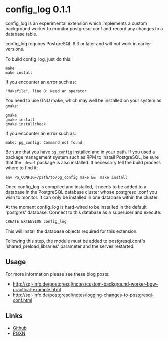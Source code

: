 config_log 0.1.1
================

config_log is an experimental extension which implements a custom
background worker to monitor postgresql.conf and record any changes to
a database table.

config_log requires PostgreSQL 9.3 or later and will not work
in earlier versions.

To build config_log, just do this:

    make
    make install

If you encounter an error such as:

    "Makefile", line 8: Need an operator

You need to use GNU make, which may well be installed on your system as
`gmake`:

    gmake
    gmake install
    gmake installcheck

If you encounter an error such as:

    make: pg_config: Command not found

Be sure that you have `pg_config` installed and in your path. If you used a
package management system such as RPM to install PostgreSQL, be sure that the
`-devel` package is also installed. If necessary tell the build process where
to find it:

    env PG_CONFIG=/path/to/pg_config make &&  make install

Once config_log is compiled and installed, it needs to be added to a database
in the PostgreSQL database cluster whose postgresql.conf you wish to monitor.
It can only be installed in one database within the cluster.

At the moment config_log is hard-wired to be installed in the default 'postgres'
database. Connect to this database as a superuser and execute:

    CREATE EXTENSION config_log

This will install the database objects required for this extension.

Following this step, the module must be added to postgresql.conf's 
'shared_preload_libraries' parameter and the server restarted.

Usage
-----

For more information please see these blog posts:

- http://sql-info.de/postgresql/notes/custom-background-worker-bgw-practical-example.html
- http://sql-info.de/postgresql/notes/logging-changes-to-postgresql-conf.html

Links
-----

- [Github](https://github.com/ibarwick/config_log)
- [PGXN](http://www.pgxn.org/dist/config_log/)
